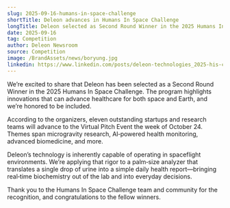 ```yaml
---
slug: 2025-09-16-humans-in-space-challenge
shortTitle: Deleon advances in Humans In Space Challenge
longTitle: Deleon selected as Second Round Winner in the 2025 Humans In Space Challenge
date: 2025-09-16
tag: Competition
author: Deleon Newsroom
source: Competition
image: /BrandAssets/news/boryung.jpg
linkedin: https://www.linkedin.com/posts/deleon-technologies_2025-his-challenge-2nd-round-winners-activity-7373698864253394944-U6N5
---
```


We’re excited to share that Deleon has been selected as a Second Round Winner in the 2025 Humans In Space Challenge. The program highlights innovations that can advance healthcare for both space and Earth, and we’re honored to be included.

According to the organizers, eleven outstanding startups and research teams will advance to the Virtual Pitch Event the week of October 24. Themes span microgravity research, AI‑powered health monitoring, advanced biomedicine, and more.

Deleon’s technology is inherently capable of operating in spaceflight environments. We’re applying that rigor to a palm‑size analyzer that translates a single drop of urine into a simple daily health report—bringing real‑time biochemistry out of the lab and into everyday decisions.

Thank you to the Humans In Space Challenge team and community for the recognition, and congratulations to the fellow winners.

